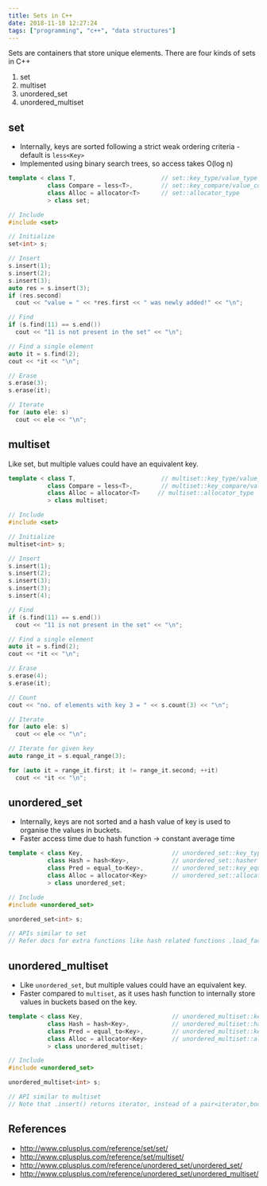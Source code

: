 ```yaml
---
title: Sets in C++
date: 2018-11-18 12:27:24
tags: ["programming", "c++", "data structures"]
---
```


Sets are containers that store unique elements. There are four kinds of sets in C++

1. set
1. multiset
1. unordered_set
1. unordered_multiset

## set
- Internally, keys are sorted following a strict weak ordering criteria - default is `less<Key>`
- Implemented using binary search trees, so access takes O(log n)

```cpp
template < class T,                        // set::key_type/value_type
           class Compare = less<T>,        // set::key_compare/value_compare
           class Alloc = allocator<T>      // set::allocator_type
           > class set;
```

```cpp
// Include
#include <set>

// Initialize
set<int> s;

// Insert
s.insert(1);
s.insert(2);
s.insert(3);
auto res = s.insert(3);
if (res.second)
  cout << "value = " << *res.first << " was newly added!" << "\n";

// Find
if (s.find(11) == s.end())
  cout << "11 is not present in the set" << "\n";

// Find a single element
auto it = s.find(2);
cout << *it << "\n";

// Erase
s.erase(3);
s.erase(it);

// Iterate
for (auto ele: s)
  cout << ele << "\n";
```

## multiset
Like set, but multiple values could have an equivalent key.

```cpp
template < class T,                        // multiset::key_type/value_type
           class Compare = less<T>,        // multiset::key_compare/value_compare
           class Alloc = allocator<T>     // multiset::allocator_type
           > class multiset;
```

```cpp
// Include
#include <set>

// Initialize
multiset<int> s;

// Insert
s.insert(1);
s.insert(2);
s.insert(3);
s.insert(3);
s.insert(4);

// Find
if (s.find(11) == s.end())
  cout << "11 is not present in the set" << "\n";

// Find a single element
auto it = s.find(2);
cout << *it << "\n";

// Erase
s.erase(4);
s.erase(it);

// Count
cout << "no. of elements with key 3 = " << s.count(3) << "\n";

// Iterate
for (auto ele: s)
  cout << ele << "\n";

// Iterate for given key
auto range_it = s.equal_range(3);

for (auto it = range_it.first; it != range_it.second; ++it)
  cout << *it << "\n";
```

## unordered_set
- Internally, keys are not sorted and a hash value of key is used to organise the values in buckets.
- Faster access time due to hash function -> constant average time

```cpp
template < class Key,                         // unordered_set::key_type/value_type
           class Hash = hash<Key>,            // unordered_set::hasher
           class Pred = equal_to<Key>,        // unordered_set::key_equal
           class Alloc = allocator<Key>       // unordered_set::allocator_type
           > class unordered_set;
```

```cpp
// Include
#include <unordered_set>

unordered_set<int> s;

// APIs similar to set
// Refer docs for extra functions like hash related functions .load_factor()
```

## unordered_multiset
- Like `unordered_set`, but multiple values could have an equivalent key.
- Faster compared to `multiset`, as it uses hash function to internally store values in buckets based on the key.

```cpp
template < class Key,                         // unordered_multiset::key_type/value_type
           class Hash = hash<Key>,            // unordered_multiset::hasher
           class Pred = equal_to<Key>,        // unordered_multiset::key_equal
           class Alloc = allocator<Key>       // unordered_multiset::allocator_type
           > class unordered_multiset;
```

```cpp
// Include
#include <unordered_set>

unordered_multiset<int> s;

// API similar to multiset
// Note that .insert() returns iterator, instead of a pair<iterator,bool>
```

## References
- http://www.cplusplus.com/reference/set/set/
- http://www.cplusplus.com/reference/set/multiset/
- http://www.cplusplus.com/reference/unordered_set/unordered_set/
- http://www.cplusplus.com/reference/unordered_set/unordered_multiset/
